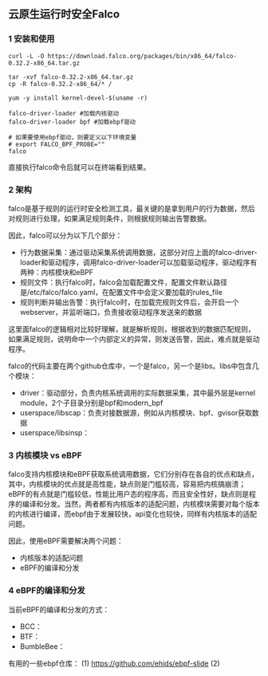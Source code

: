 ## 云原生运行时安全Falco

### 1 安装和使用

``` shell
curl -L -O https://download.falco.org/packages/bin/x86_64/falco-0.32.2-x86_64.tar.gz

tar -xvf falco-0.32.2-x86_64.tar.gz
cp -R falco-0.32.2-x86_64/* /

yum -y install kernel-devel-$(uname -r)

falco-driver-loader #加载内核驱动
falco-driver-loader bpf #加载ebpf驱动

# 如果要使用ebpf驱动，则要定义以下环境变量
# export FALCO_BPF_PROBE=""
falco
```

直接执行falco命令后就可以在终端看到结果。

### 2 架构

falco是基于规则的运行时安全检测工具，最关键的是拿到用户的行为数据，然后对规则进行处理，如果满足规则条件，则根据规则输出告警数据。

因此，falco可以分为以下几个部分：

* 行为数据采集：通过驱动采集系统调用数据，这部分对应上面的falco-driver-loader和驱动程序，调用falco-driver-loader可以加载驱动程序，驱动程序有两种：内核模块和eBPF
* 规则文件：执行falco时，falco会加载配置文件，配置文件默认路径是/etc/falco/falco.yaml，在配置文件中会定义要加载的rules_file
* 规则判断并输出告警：执行falco时，在加载完规则文件后，会开启一个webserver，并监听端口，负责接收驱动程序发送来的数据

这里面falco的逻辑相对比较好理解，就是解析规则，根据收到的数据匹配规则，如果满足规则，说明命中一个内部定义的异常，则发送告警，因此，难点就是驱动程序。

falco的代码主要在两个github仓库中，一个是falco，另一个是libs。libs中包含几个模块：

* driver：驱动部分，负责内核系统调用的实际数据采集，其中最外层是kernel module，2个子目录分别是bpf和modern_bpf
* userspace/libscap：负责对接数据源，例如从内核模块、bpf、gvisor获取数据
* userspace/libsinsp：

### 3 内核模块 vs eBPF

falco支持内核模块和eBPF获取系统调用数据，它们分别存在各自的优点和缺点，其中，内核模块的优点就是高性能，缺点则是门槛较高，容易把内核搞崩溃；eBPF的有点就是门槛较低，性能比用户态的程序高，而且安全性好，缺点则是程序的编译和分发。当然，两者都有内核版本的适配问题，内核模块需要对每个版本的内核进行编译，而ebpf由于发展较快，api变化也较快，同样有内核版本的适配问题。

因此，使用eBPF需要解决两个问题：
* 内核版本的适配问题
* eBPF的编译和分发

### 4 eBPF的编译和分发

当前eBPF的编译和分发的方式：

* BCC：
* BTF：
* BumbleBee：

有用的一些ebpf仓库：
(1) https://github.com/ehids/ebpf-slide
(2) 